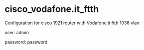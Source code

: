 # cisco_vodafone.it_ftth
Configuration for cisco 1921 router with Vodafone.it ftth 1036 vlan

user: admin

password: password
